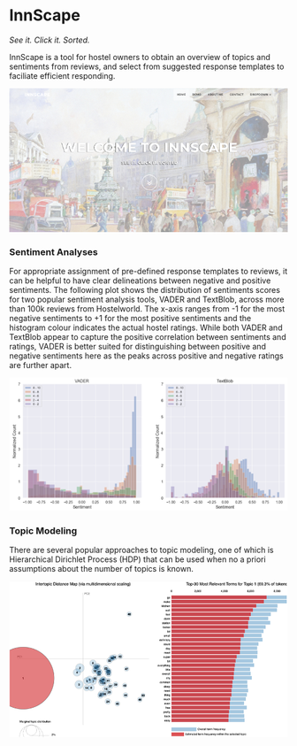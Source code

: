 # InnScape
*See it. Click it. Sorted.*

InnScape is a tool for hostel owners to obtain an overview of topics and sentiments from reviews, and select from suggested response templates to faciliate efficient responding. 

![InnScape](https://raw.githubusercontent.com/benjaminchew/InnScape/master/Figures/InnScape.png)

### Sentiment Analyses

For appropriate assignment of pre-defined response templates to reviews, it can be helpful to have clear delineations between negative and positive sentiments. The following plot shows the distribution of sentiments scores for two popular sentiment analysis tools, VADER and TextBlob, across more than 100k reviews from Hostelworld. The x-axis ranges from -1 for the most negative sentiments to +1 for the most positive sentiments and the histogram colour indicates the actual hostel ratings. While both VADER and TextBlob appear to capture the positive correlation between sentiments and ratings, VADER is better suited for distinguishing between positive and negative sentiments here as the peaks across positive and negative ratings are further apart. 

![Sentiment](https://raw.githubusercontent.com/benjaminchew/InnScape/master/Figures/VADERBlob.png)

### Topic Modeling

There are several popular approaches to topic modeling, one of which is Hierarchical Dirichlet Process (HDP) that can be used when no a priori assumptions about the number of topics is known.

![HDP](https://raw.githubusercontent.com/benjaminchew/InnScape/master/Figures/HDP.png)

